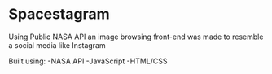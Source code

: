 # Spacestagram
Using Public NASA API an image browsing front-end was made to resemble a social media like Instagram

Built using: -NASA API -JavaScript -HTML/CSS
